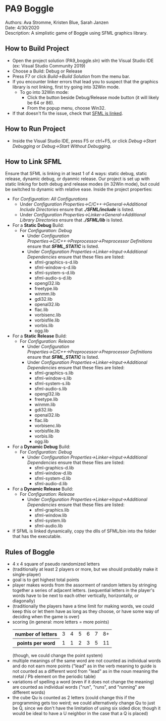 # PA9 Boggle
Authors: Ava Stromme, Kristen Blue, Sarah Janzen </br>
Date: 4/30/2020 </br>
Description: A simplistic game of Boggle using SFML graphics library.

## How to Build Project
- Open the project solution (PA9_boggle.sln) with the Visual Studio IDE (ex: Visual Studio Community 2019)
- Choose a Build: Debug or Release
- Press F7 or click <i>Build&rarr;Build Solution</i> from the menu bar.
- If you encounter linker errors that lead you to suspect that the graphics library is not linking, first try going into 32Win mode.  
  - To go into 32Win mode:
    - Click the button beside Debug/Release mode button (it will likely be 64 or 86). 
    - From the popup menu, choose Win32.
- If that doesn't fix the issue, check that <a href="#SFML">SFML is linked</a>.

## How to Run Project
- Inside the Visual Studio IDE, press F5 or ctrl+F5, or click <i>Debug&rarr;Start Debugging</i> or <i>Debug&rarr;Start Without Debugging</i>.

## <div id="SFML">How to Link SFML</div>
Ensure that SFML is linking in at least 1 of 4 ways: static debug, static release, dynamic debug, or dyanmic release. Our project is set up with static linking for both debug and release modes (in 32Win mode), but could be switched to dynamic with relative ease. Inside the project properties:
- For <i>Configuration: All Configurations</i>
  - Under <i>Configuration Properties&rarr;C/C++&rarr;General&rarr;Additional Include Directories</i> ensure that <i><b>./SFML/include</b></i> is listed.
  - Under <i>Configuration Properties&rarr;Linker&rarr;General&rarr;Additional Library Directories</i> ensure that <i><b>./SFML/lib</b></i> is listed.
- For a <b>Static Debug</b> Build:
  - For <i>Configuration: Debug</i>
    - Under <i>Configuration Properties&rarr;C/C++&rarr;Preprocessor&rarr;Preprocessor Definitions</i> ensure that <b><i>SFML_STATIC</i></b> is listed.
    - Under <i>Configuration Properties&rarr;Linker&rarr;Input&rarr;Additional Dependencies</i> ensure that these files are listed:
      - sfml-graphics-s-d.lib
      - sfml-window-s-d.lib
      - sfml-system-s-d.lib
      - sfml-audio-s-d.lib
      - opengl32.lib
      - freetype.lib
      - winmm.lib
      - gdi32.lib
      - openal32.lib
      - flac.lib
      - vorbisenc.lib
      - vorbisfile.lib
      - vorbis.lib
      - ogg.lib
- For a <b>Static Release</b> Build:
  - For <i>Configuration: Release</i>
    - Under <i>Configuration Properties&rarr;C/C++&rarr;Preprocessor&rarr;Preprocessor Definitions</i> ensure that <b><i>SFML_STATIC</i></b> is listed.
    - Under <i>Configuration Properties&rarr;Linker&rarr;Input&rarr;Additional Dependencies</i> ensure that these files are listed:
      - sfml-graphics-s.lib
      - sfml-window-s.lib
      - sfml-system-s.lib
      - sfml-audio-s.lib
      - opengl32.lib
      - freetype.lib
      - winmm.lib
      - gdi32.lib
      - openal32.lib
      - flac.lib
      - vorbisenc.lib
      - vorbisfile.lib
      - vorbis.lib
      - ogg.lib
- For a <b>Dynamic Debug</b> Build:
  - For <i>Configuration: Debug</i>
    - Under <i>Configuration Properties&rarr;Linker&rarr;Input&rarr;Additional Dependencies</i> ensure that these files are listed:
      - sfml-graphics-d.lib
      - sfml-window-d.lib
      - sfml-system-d.lib
      - sfml-audio-d.lib
- For a <b>Dynamic Release</b> Build:
  - For <i>Configuration: Release</i>
    - Under <i>Configuration Properties&rarr;Linker&rarr;Input&rarr;Additional Dependencies</i> ensure that these files are listed:
      - sfml-graphics.lib
      - sfml-window.lib
      - sfml-system.lib
      - sfml-audio.lib
- If SFML is linked dynamically, copy the dlls of SFML/bin into the folder that has the executable.

## Rules of Boggle
- 4 x 4 square of pseudo randomized letters
- (traditionally at least 2 players or more, but we should probably make it single-player)
- goal is to get highest total points
- player makes words from the assorment of random letters by stringing
  together a series of adjacent letters.
  (sequential letters in the player's words have to be next to each other 
  vertically, horizontally, or diagonally) 
- (traditionally the players have a time limit for making words, we could 
  keep this or let them have as long as they choose, or have some way of 
  deciding when the game is over)
- scoring (in general: more letters = more points)</br>
  <table>
  <tr><th>number of letters</th><td>3</td><td>4</td><td>5</td><td>6</td><td>7</td><td>8+</td></tr>
  <tr><th>points per word</th><td>1</td><td>1</td><td>2</td><td>3</td><td>5</td><td>11</td></tr>
  </table> (though, we could change the point system)
- multiple meanings of the same word are not counted as individual words and 
  do not earn more points ("lead" as in the verb meaning to guide is not 
  counted as a different word from "lead" as in the noun meaning the metal 
  / Pb element on the periodic table)
- variations of spelling a word (even if it does not change the meaning) are 
  counted as individual words ("run", "runs", and "running" are different words)
- the cube Qu is counted as 2 letters
  (could change this if the programming gets too weird; 
  we could alternatively change Qu to just be Q, since we don't have the limitation
  of using six sided dice; though it would be ideal to have a U neighbor in
  the case that a Q is placed)

